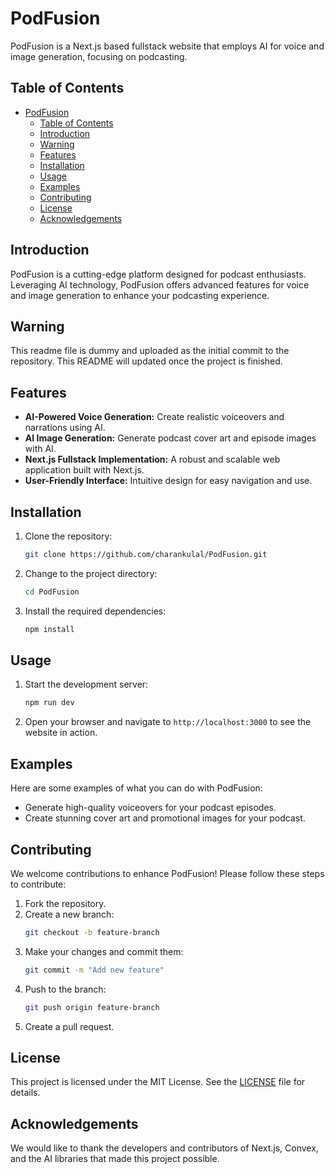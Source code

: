 # PodFusion

PodFusion is a Next.js based fullstack website that employs AI for voice and image generation, focusing on podcasting.

## Table of Contents

- [PodFusion](#podfusion)
  - [Table of Contents](#table-of-contents)
  - [Introduction](#introduction)
  - [Warning](#warning)
  - [Features](#features)
  - [Installation](#installation)
  - [Usage](#usage)
  - [Examples](#examples)
  - [Contributing](#contributing)
  - [License](#license)
  - [Acknowledgements](#acknowledgements)

## Introduction

PodFusion is a cutting-edge platform designed for podcast enthusiasts. Leveraging AI technology, PodFusion offers advanced features for voice and image generation to enhance your podcasting experience.

## Warning

This readme file is dummy and uploaded as the initial commit to the repository. This README will updated once the project is finished.

## Features

- **AI-Powered Voice Generation:** Create realistic voiceovers and narrations using AI.
- **AI Image Generation:** Generate podcast cover art and episode images with AI.
- **Next.js Fullstack Implementation:** A robust and scalable web application built with Next.js.
- **User-Friendly Interface:** Intuitive design for easy navigation and use.

## Installation

1. Clone the repository:
    ```bash
    git clone https://github.com/charankulal/PodFusion.git
    ```
2. Change to the project directory:
    ```bash
    cd PodFusion

    ```
3. Install the required dependencies:
    ```bash
    npm install
    ```

## Usage

1. Start the development server:
    ```bash
    npm run dev
    ```
2. Open your browser and navigate to `http://localhost:3000` to see the website in action.

## Examples

Here are some examples of what you can do with PodFusion:

- Generate high-quality voiceovers for your podcast episodes.
- Create stunning cover art and promotional images for your podcast.

## Contributing

We welcome contributions to enhance PodFusion! Please follow these steps to contribute:

1. Fork the repository.
2. Create a new branch:
    ```bash
    git checkout -b feature-branch
    ```
3. Make your changes and commit them:
    ```bash
    git commit -m "Add new feature"
    ```
4. Push to the branch:
    ```bash
    git push origin feature-branch
    ```
5. Create a pull request.

## License

This project is licensed under the MIT License. See the [LICENSE](LICENSE) file for details.

## Acknowledgements

We would like to thank the developers and contributors of Next.js, Convex, and the AI libraries that made this project possible.
